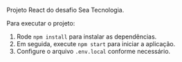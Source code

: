 Projeto React do desafio Sea Tecnologia.  

Para executar o projeto:
1. Rode `npm install` para instalar as dependências.  
2. Em seguida, execute `npm start` para iniciar a aplicação.  
3. Configure o arquivo `.env.local` conforme necessário.
